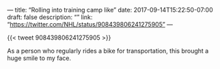 —
title: “Rolling into training camp like”
date: 2017-09-14T15:22:50-07:00
draft: false
description: “”
link: “https://twitter.com/NHL/status/908439806241275905”
—

{{< tweet 908439806241275905 >}}

As a person who regularly rides a bike for transportation, this brought a huge smile to my face.
